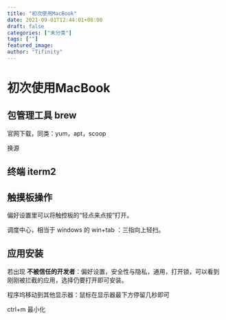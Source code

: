 ```yaml
---
title: "初次使用MacBook"
date: 2021-09-01T12:44:01+08:00
draft: false
categories: ["未分类"]
tags: [""]
featured_image: 
author: "Tifinity"
---
```


# 初次使用MacBook

## 包管理工具 brew

官网下载，同类：yum，apt，scoop

换源



## 终端 iterm2



## 触摸板操作

偏好设置里可以将触控板的“轻点来点按”打开。

调度中心，相当于 windows 的 win+tab ：三指向上轻扫。

## 应用安装

若出现 **不被信任的开发者**：偏好设置，安全性与隐私，通用，打开锁，可以看到刚刚被拦截的应用，选择仍要打开即可安装。

程序坞移动到其他显示器：鼠标在显示器最下方停留几秒即可

ctrl+m 最小化
